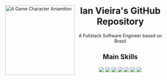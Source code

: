 <div>

  <img align="left" alt="A Game Character Aniamtion" src="https://i.pinimg.com/originals/20/f9/81/20f98123c58ba9701e9f9040aa14ab29.gif" width="220px"/>
  <div>
    <h1 align="center">Ian Vieira's GitHub Repository</h1>
    <p align="center">A Fullstack Software Engineer based on Brazil</p>
  </div>
  <div>
    <h2 align="center">Main Skills</h2>
    <div align="center">
      <img align="center" src="https://img.shields.io/badge/Node.js-43853D?style=for-the-badge&logo=node.js&logoColor=white"/>
      <img align="center" src="https://img.shields.io/badge/Python-3776AB?style=for-the-badge&logo=python&logoColor=white"/>
      <img align="center" src="https://img.shields.io/badge/Java-ED8B00?style=for-the-badge&logo=openjdk&logoColor=white"/>
      <img align="center" src="https://img.shields.io/badge/React-20232A?style=for-the-badge&logo=react&logoColor=61DAFB"/>
      <img align="center" src="https://img.shields.io/badge/Angular-DD0031?style=for-the-badge&logo=angular&logoColor=white"/>
      <img align="center" src="https://img.shields.io/badge/TypeScript-007ACC?style=for-the-badge&logo=typescript&logoColor=white"/>
      <img align="center" src="https://img.shields.io/badge/HTML5-E34F26?style=for-the-badge&logo=html5&logoColor=white"/>
    </div>
    
  </div>

</div>

